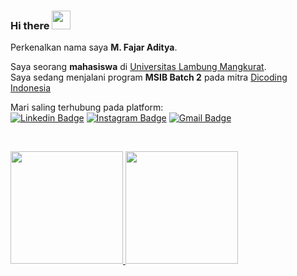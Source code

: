 ### Hi there <img src="https://raw.githubusercontent.com/aemmadi/aemmadi/master/wave.gif" width="30px">

Perkenalkan nama saya **M. Fajar Aditya**.

Saya seorang **mahasiswa** di [Universitas Lambung Mangkurat](https://ulm.ac.id/id/). <br>
Saya sedang menjalani program **MSIB Batch 2** pada mitra [Dicoding Indonesia](https://www.dicoding.com)

Mari saling terhubung pada platform: <br>
[![Linkedin Badge](https://img.shields.io/badge/-mfajaraditya-blue?style=flat-square&logo=Linkedin&logoColor=white&link=https://www.linkedin.com/in/m-fajar-aditya-b44578231/)](https://www.linkedin.com/in/m-fajar-aditya-b44578231/)
[![Instagram Badge](https://img.shields.io/badge/-mfajaraditya01-purple?style=flat-square&logo=instagram&logoColor=white&link=https://www.instagram.com/mfajaraditya01/)](https://www.instagram.com/mfajaraditya01/)
[![Gmail Badge](https://img.shields.io/badge/-mfajaraditya13@gmail.com-c14438?style=flat-square&logo=Gmail&logoColor=white&link=mailto:mfajaraditya13@gmail.com)](mailto:mfajaraditya13@gmail.com)

<br>
<p align="left">
<a href="https://github.com/mfajaraditya">
  <img height="180em" src="https://github-readme-stats-eight-theta.vercel.app/api?username=mfajaraditya&show_icons=true&theme=algolia&include_all_commits=true&count_private=true"/>
  <img height="180em" src="https://github-readme-stats-eight-theta.vercel.app/api/top-langs/?username=mfajaraditya&layout=compact&langs_count=8&theme=algolia"/>
</a>
</p>

<!-- [![Anurag's GitHub stats](https://github-readme-stats.vercel.app/api?username=anuraghazra)](https://github.com/anuraghazra/github-readme-stats) -->
<!--
**mfajaraditya/mfajaraditya** is a ✨ _special_ ✨ repository because its `README.md` (this file) appears on your GitHub profile.

Here are some ideas to get you started:

- 🔭 I’m currently working on ...
- 🌱 I’m currently learning ...
- 👯 I’m looking to collaborate on ...
- 🤔 I’m looking for help with ...
- 💬 Ask me about ...
- 📫 How to reach me: ...
- 😄 Pronouns: ...
- ⚡ Fun fact: ...
-->
